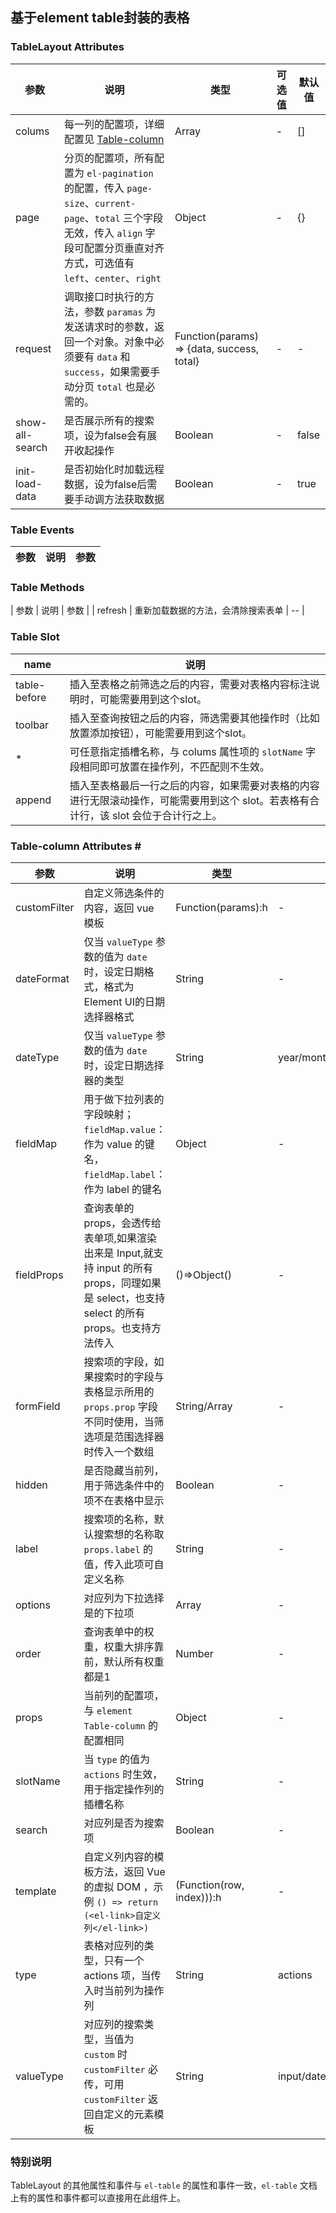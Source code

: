 ## 基于element table封装的表格


### TableLayout Attributes

| 参数 | 说明 | 类型 | 可选值 | 默认值 |
| ---- |  ---- |  ---- | ---- | ---- |
| colums  | 每一列的配置项，详细配置见 [Table-column](#colums) | Array | - | []  |
| page  | 分页的配置项，所有配置为 `el-pagination` 的配置，传入 `page-size`、`current-page`、`total` 三个字段无效，传入 `align` 字段可配置分页垂直对齐方式，可选值有 `left`、`center`、`right` | Object  | - | {} |
| request | 调取接口时执行的方法，参数 `paramas` 为发送请求时的参数，返回一个对象。对象中必须要有 `data` 和 `success`，如果需要手动分页 `total` 也是必需的。 | Function(params) => {data, success, total} | - | -  |
| show-all-search | 是否展示所有的搜索项，设为false会有展开收起操作 | Boolean | - | false |
| init-load-data | 是否初始化时加载远程数据，设为false后需要手动调方法获取数据 | Boolean | - | true |


### Table Events

| 参数 | 说明 | 参数 |
| ---- |  ---- |  ---- |

### Table Methods

| 参数 | 说明 | 参数 |
| refresh |  重新加载数据的方法，会清除搜索表单 |  -- |

### Table Slot

| name | 说明 |
| ---- |  ---- |
| table-before | 插入至表格之前筛选之后的内容，需要对表格内容标注说明时，可能需要用到这个slot。  |
| toolbar | 插入至查询按钮之后的内容，筛选需要其他操作时（比如放置添加按钮），可能需要用到这个slot。  |
| *  | 可任意指定插槽名称，与 colums 属性项的 `slotName` 字段相同即可放置在操作列，不匹配则不生效。 |
| append | 插入至表格最后一行之后的内容，如果需要对表格的内容进行无限滚动操作，可能需要用到这个 slot。若表格有合计行，该 slot 会位于合计行之上。 |


### Table-column Attributes <a name="colums">#</a>

| 参数 | 说明 | 类型 | 可选值 | 默认值 |
| ---- |  ---- |  ---- | ---- | ---- |
| customFilter | 自定义筛选条件的内容，返回 vue 模板  | Function(params):h  | - | -  |
| dateFormat | 仅当 `valueType` 参数的值为 `date` 时，设定日期格式，格式为Element UI的日期选择器格式  | String  | - | YYYY-MM-DD |
| dateType | 仅当 `valueType` 参数的值为 `date` 时，设定日期选择器的类型  | String  | year/month/date/dates/week/datetime/datetimerange/daterange/monthrange | date |
| fieldMap  | 用于做下拉列表的字段映射；`fieldMap.value`：作为 value 的键名，`fieldMap.label`：作为 label 的键名  | Object  | - | { label: 'label', value: 'value' } |
| fieldProps | 查询表单的 props，会透传给表单项,如果渲染出来是 Input,就支持 input 的所有 props，同理如果是 select，也支持 select 的所有 props。也支持方法传入 | ()=>Object() | - | - |
| formField | 搜索项的字段，如果搜索时的字段与表格显示所用的 `props.prop` 字段不同时使用，当筛选项是范围选择器时传入一个数组  | String/Array  | - | - |
| hidden  | 是否隐藏当前列，用于筛选条件中的项不在表格中显示  | Boolean | - | - |
| label | 搜索项的名称，默认搜索想的名称取 `props.label` 的值，传入此项可自定义名称  | String  | - | - |
| options | 对应列为下拉选择是的下拉项  | Array | - | - |
| order | 查询表单中的权重，权重大排序靠前，默认所有权重都是1 | Number | - | 1 |
| props | 当前列的配置项，与 `element Table-column` 的配置相同  | Object | - | {} |
| slotName | 当 `type` 的值为 `actions` 时生效，用于指定操作列的插槽名称  | String  | - | actions  |
| search  | 对应列是否为搜索项  | Boolean | - | false |
| template  | 自定义列内容的模板方法，返回 Vue 的虚拟 DOM ，示例 `() => return (<el-link>自定义列</el-link>)`  | (Function(row, index))):h | - | - |
| type | 表格对应列的类型，只有一个 actions 项，当传入时当前列为操作列  | String  | actions | - |
| valueType | 对应列的搜索类型，当值为 `custom`  时 `customFilter` 必传，可用 `customFilter` 返回自定义的元素模板 | String  | input/date/select/custom | input |


### 特别说明
TableLayout 的其他属性和事件与 `el-table` 的属性和事件一致，`el-table` 文档上有的属性和事件都可以直接用在此组件上。